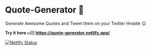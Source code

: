 # Quote-Generator 🌟

Generate Awesome Quotes and Tweet them on your Twitter Hnadle 😉


**Try it here 👉🏼 https://quote-gererator.netlify.app/**

[![Netlify Status](https://api.netlify.com/api/v1/badges/5283a34d-62f4-46b9-9b8c-520c9500b959/deploy-status)](https://app.netlify.com/sites/quote-gererator/deploys)

